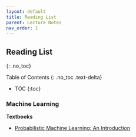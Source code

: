 ```yaml
---
layout: default
title: Reading List
parent: Lecture Notes
nav_order: 1
---
```


## Reading List
{: .no_toc}

Table of Contents
{: .no_toc .text-delta}

- TOC
{:toc}

### Machine Learning

**Textbooks**

- [Probabilistic Machine Learning: An Introduction](https://probml.github.io/pml-book/book1.html)
